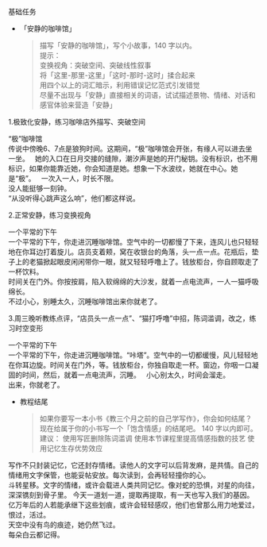 基础任务  

- 「安静的咖啡馆」

  >描写「安静的咖啡馆」，写个小故事，140 字以内。  
提示：  
变换视角：突破空间、突破线性叙事  
将「这里-那里-这里」「这时-那时-这时」揉合起来  
用四个以上的词汇暗示，利用错误记忆范式引发错觉  
尽量不出现与「安静」直接相关的词语，试试描述景物、情绪、对话和感官体验来营造「安静」

1.极致化安静，练习咖啡店外描写、突破空间  

“极”咖啡馆  
传说中傍晚6、7点是狼狗时间。这期间，“极”咖啡馆会开张，有缘人可以进去坐一坐。  
她的入口在日月交接的缝隙，潮汐声是她的开门秘钥。没有标识，也不用标识，如果你能靠近她，你会知道是她。想象一下水波纹，她就在中心。她是“极”。  
一次入一人，时长不限。  
没人能挺够一刻钟。  
“从没听得心跳声这么响”，他们都这样说。  

2.正常安静，练习变换视角

一个平常的下午  
一个平常的下午，你走进沉睡咖啡馆。空气中的一切都慢了下来，连风儿也只轻轻地在你耳边打着旋儿。店员支着颊，窝在收银台的角落，头一点一点。花瓶后，垫子上的老猫掀起眼皮闲闲带你一眼，就又轻轻呼噜上了。钱放柜台，你自顾取走了一杯饮料。  
时间关在门外。你按按肩，陷入软绵绵的大沙发，就着一点电流声，一人一猫呼吸绵长。  
不过小心，别睡太久，沉睡咖啡馆出来你就老了。  

3.周三晚听教练点评，“店员头一点一点”、“猫打呼噜”中招，陈词滥调，改之，练习时空变形

一个平常的下午  
一个平常的下午，你走进沉睡咖啡馆。“咔塔”。空气中的一切都缓慢，风儿轻轻地在你耳边旋。时间关在门外，等。钱放柜台，你独自取走一杯。窗边，你咽一口凝固的时间，然后，就着一点电流声，沉睡。  
小心别太久，时间会溜走。  
出来，你就老了。


- 教程结尾

  >如果你要写一本小书《教三个月之前的自己学写作》，你会如何结尾？
现在给属于你的小书写一个「饱含情感」的结尾吧。 140 字以内即可。
建议：
使用写匠删除陈词滥调
使用本节课程里提高情感指数的技艺
使用记忆生存优势效应

写作不只封装记忆，它还封存情绪。读他人的文字可以后背发麻，是共情。自己的情绪用文字保管，也能妥帖安放。每次读到，会再轻轻撞你的心。   
斗转星移。文字的情绪，或许会载进人类共同记忆。像对蛇的恐惧，对星的向往，深深镌刻到骨子里。 今天一道划一道，提取再提取，有一天也写入我们的基因。  
亿万年后的人若能承继下这些划痕，或许会轻轻感叹，他们也曾那么用力地爱过，恨过，活过。  
天空中没有鸟的痕迹，她仍然飞过。  
每朵白云都记得。







